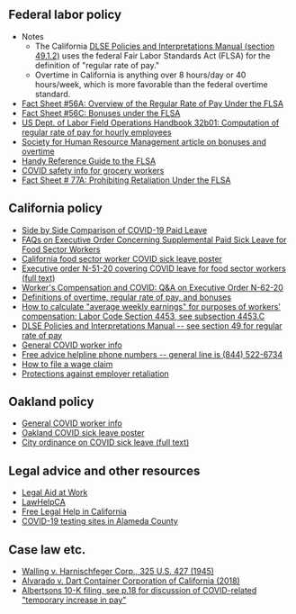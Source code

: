 ## Federal labor policy
- Notes
  * The California <a href="https://www.dir.ca.gov/dlse/DLSEManual/dlse_enfcmanual.pdf" target="_blank">DLSE Policies and Interpretations Manual (section 49.1.2)</a> uses the federal Fair Labor Standards Act (FLSA) for the definition of "regular rate of pay."
  * Overtime in California is anything over 8 hours/day or 40 hours/week, which is more favorable than the federal overtime standard.
- <a href="https://www.dol.gov/agencies/whd/fact-sheets/56a-regular-rate" target="_blank">Fact Sheet #56A: Overview of the Regular Rate of Pay Under the FLSA</a>
- <a href="https://www.dol.gov/agencies/whd/fact-sheets/56c-bonuses" target="_blank">Fact Sheet #56C: Bonuses under the FLSA</a>
- <a href="https://www.dol.gov/agencies/whd/field-operations-handbook/Chapter-32#B32b01" target="_blank">US Dept. of Labor Field Operations Handbook 32b01: Computation of regular rate of pay for hourly employees</a>
- <a href="https://www.shrm.org/resourcesandtools/hr-topics/compensation/pages/year-end-bonus-taxes.aspx" target="_blank">Society for Human Resource Management article on bonuses and overtime</a> 
- <a href="https://www.dol.gov/agencies/whd/compliance-assistance/handy-reference-guide-flsa" target="_blank">Handy Reference Guide to the FLSA</a>
- <a href="https://dir.ca.gov/dosh/coronavirus/Health-Care-General-Industry.html#grocery" target="_blank">COVID safety info for grocery workers</a>
- <a href="https://www.dol.gov/agencies/whd/fact-sheets/77a-flsa-prohibiting-retaliation" target="_blank">Fact Sheet # 77A: Prohibiting Retaliation Under the FLSA</a>
  
  
## California policy
- <a href="https://www.dir.ca.gov/dlse/Comparison-COVID-19-Paid-Leave.html" target="_blank">Side by Side Comparison of COVID-19 Paid Leave</a>
- <a href="https://www.dir.ca.gov/dlse/FAQ-for-PSL.html" target="_blank">FAQs on Executive Order Concerning Supplemental Paid Sick Leave for Food Sector Workers</a>
- <a href="https://www.dir.ca.gov/dlse/COVID-19-Food-Sector-Workers-poster.pdf" target="_blank">California food sector worker COVID sick leave poster</a>
- <a href="https://www.gov.ca.gov/wp-content/uploads/2020/04/4.16.20-EO-N-51-20-text.pdf" target="_blank">Executive order N-51-20 covering COVID leave for food sector workers (full text)</a>
- <a href="https://www.dir.ca.gov/dwc/Covid-19/Index.html" target="_blank">Worker's Compensation and COVID: Q&A on Executive Order N-62-20</a>
- <a href="https://www.dir.ca.gov/dlse/FAQ_Overtime.htm" target="_blank">Definitions of overtime, regular rate of pay, and bonuses</a>
- <a href="https://leginfo.legislature.ca.gov/faces/codes_displaySection.xhtml?sectionNum=4453&lawCode=LAB" target="_blank">How to calculate "average weekly earnings" for purposes of workers' compensation: Labor Code Section 4453, see subsection 4453.C</a>
- <a href="https://www.dir.ca.gov/dlse/Manual-Instructions.htm" target="_blank">DLSE Policies and Interpretations Manual -- see section 49 for regular rate of pay</a>
- <a href="https://www.dir.ca.gov/covid19/" target="_blank">General COVID worker info</a>
- <a href="https://www.dir.ca.gov/Contactus.html#helpline_numbers" target="_blank">Free advice helpline phone numbers -- general line is (844) 522-6734</a>
- <a href="https://www.dir.ca.gov/dlse/HowToFileWageClaim.htm" target="_blank">How to file a wage claim</a>
- <a href="https://www.dir.ca.gov/dlse/HowToFileLinkCodeSections.htm" target="_blank">Protections against employer retaliation</a>


## Oakland policy
- <a href="https://www.oaklandca.gov/resources/coronavirus-2019-covid-19-business-and-worker-resources-1" target="_blank">General COVID worker info</a>
- <a href="https://www.oaklandca.gov/documents/covid-19-coronavirus-disease-and-oaklands-sick-leave-law" target="_blank">Oakland COVID sick leave poster</a>
- <a href="https://www.oaklandca.gov/documents/emergency-paid-sick-leave-for-oakland-employees-during-the-novel-coronavirus-covid-19-pandemic-ordinance" target="_blank">City ordinance on COVID sick leave (full text)</a>


## Legal advice and other resources
- <a href="https://legalaidatwork.org/clinics-and-helplines/" target="_blank">Legal Aid at Work</a>
- <a href="http://lawhelpca.org/" target="_blank">LawHelpCA</a>
- <a href="http://www.calbar.ca.gov/Public/Need-Legal-Help/Free-Legal-Help" target="_blank">Free Legal Help in California</a>
- <a href="https://covid-19.acgov.org/testing.page" target="_blank">COVID-19 testing sites in Alameda County</a>


## Case law etc.
- <a href="https://supreme.justia.com/cases/federal/us/325/427/" target="_blank">Walling v. Harnischfeger Corp., 325 U.S. 427 (1945)</a>
- <a href="https://cases.justia.com/california/supreme-court/2018-s232607.pdf?ts=1520272907" target="_blank">Alvarado v. Dart Container Corporation of California (2018)</a>
- <a href="https://investor.albertsonscompanies.com/Doc/Index?did=58616724" target="_blank">Albertsons 10-K filing, see p.18 for discussion of COVID-related "temporary increase in pay"</a>

<!--   - <a href="site" target="_blank">site</a>   -->
